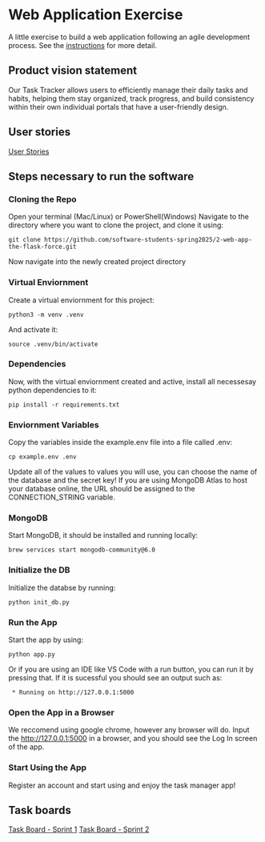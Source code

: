 # Web Application Exercise

A little exercise to build a web application following an agile development process. See the [instructions](instructions.md) for more detail.

## Product vision statement

Our Task Tracker allows users to efficiently manage their daily tasks and habits, helping them stay organized, track progress, and build consistency within their own individual portals that have a user-friendly design.

## User stories

[User Stories](https://github.com/software-students-spring2025/2-web-app-the-flask-force/issues/11)

## Steps necessary to run the software

### Cloning the Repo

Open your terminal (Mac/Linux) or PowerShell(Windows)
Navigate to the directory where you want to clone the project, and clone it using:

`git clone https://github.com/software-students-spring2025/2-web-app-the-flask-force.git`

Now navigate into the newly created project directory

### Virtual Enviornment

Create a virtual enviornment for this project:

`python3 -m venv .venv`

And activate it:

`source .venv/bin/activate`

### Dependencies

Now, with the virtual enviornment created and active, install all necessesay python dependencies to it:

`pip install -r requirements.txt`

### Enviornment Variables

Copy the variables inside the example.env file into a file called .env:

`cp example.env .env`

Update all of the values to values you will use, you can choose the name of the database and the secret key!
If you are using MongoDB Atlas to host your database online, the URL should be assigned to the CONNECTION_STRING variable.

### MongoDB

Start MongoDB, it should be installed and running locally:

`brew services start mongodb-community@6.0`

### Initialize the DB

Initialize the databse by running:

`python init_db.py`

### Run the App

Start the app by using:

`python app.py`

Or if you are using an IDE like VS Code with a run button, you can run it by pressing that.
If it is sucessful you should see an output such as:

` * Running on http://127.0.0.1:5000`

### Open the App in a Browser

We reccomend using google chrome, however any browser will do. Input the http://127.0.0.1:5000 in a browser, and you should see the Log In screen of the app. 

### Start Using the App

Register an account and start using and enjoy the task manager app!


## Task boards

[Task Board - Sprint 1](https://github.com/orgs/software-students-spring2025/projects/71)
[Task Board - Sprint 2](https://github.com/orgs/software-students-spring2025/projects/114)
